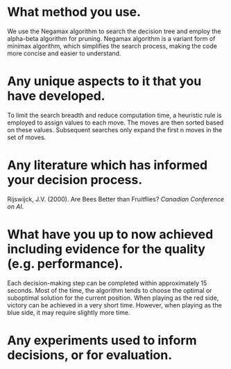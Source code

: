 # What method you use.
We use the Negamax algorithm to search the decision tree and employ the alpha-beta algorithm for pruning. Negamax algorithm is a variant form of minimax algorithm, which simplifies the search process, making the code more concise and easier to understand.
# Any unique aspects to it that you have developed.
To limit the search breadth and reduce computation time, a heuristic rule is employed to assign values to each move. The moves are then sorted based on these values. Subsequent searches only expand the first n moves in the set of moves.
# Any literature which has informed your decision process.
Rijswijck, J.V. (2000). Are Bees Better than Fruitflies? _Canadian Conference on AI_.
# What have you up to now achieved including evidence for the quality (e.g. performance).
Each decision-making step can be completed within approximately 15 seconds. Most of the time, the algorithm tends to choose the optimal or suboptimal solution for the current position. When playing as the red side, victory can be achieved in a very short time. However, when playing as the blue side, it may require slightly more time.
# Any experiments used to inform decisions, or for evaluation.
